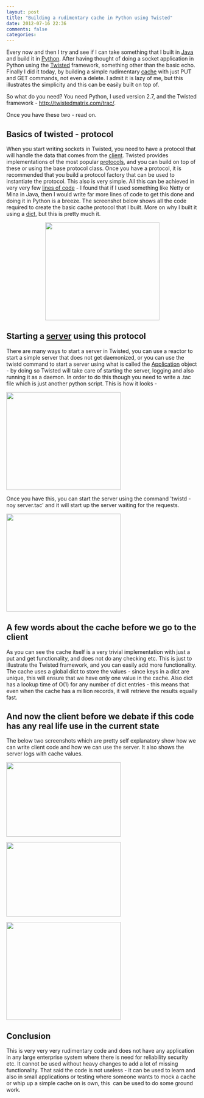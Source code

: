 ```yaml
---
layout: post
title: "Building a rudimentary cache in Python using Twisted"
date: 2012-07-16 22:36
comments: false
categories:
---
```


Every now and then I try and see if I can take something that I built in <a class="zem_slink" title="Java (programming language)" href="http://www.oracle.com/technetwork/java/" rel="homepage" target="_blank">Java</a> and build it in <a class="zem_slink" title="Python (programming language)" href="http://www.python.org/" rel="homepage" target="_blank">Python</a>. After having thought of doing a socket application in Python using the <a class="zem_slink" title="Twisted (software)" href="http://twistedmatrix.com" rel="homepage" target="_blank">Twisted</a> framework, something other than the basic echo. Finally I did it today, by building a simple rudimentary <a class="zem_slink" title="Cache" href="http://en.wikipedia.org/wiki/Cache" rel="wikipedia" target="_blank">cache</a> with just PUT and GET commands, not even a delete. I admit it is lazy of me, but this illustrates the simplicity and this can be easily built on top of.

So what do you need? You need Python, I used version 2.7, and the Twisted framework - <a href="http://twistedmatrix.com/trac/">http://twistedmatrix.com/trac/</a>.

Once you have these two - read on.

<!--more-->
<h2>Basics of twisted - protocol</h2>
When you start writing sockets in Twisted, you need to have a protocol that will handle the data that comes from the <a class="zem_slink" title="Client (computing)" href="http://en.wikipedia.org/wiki/Client_%28computing%29" rel="wikipedia" target="_blank">client</a>. Twisted provides implementations of the most popular <a class="zem_slink" title="Communications protocol" href="http://en.wikipedia.org/wiki/Communications_protocol" rel="wikipedia" target="_blank">protocols</a>, and you can build on top of these or using the base protocol class. Once you have a protocol, it is recommended that you build a protocol factory that can be used to instantiate the protocol. This also is very simple. All this can be achieved in very very few <a class="zem_slink" title="Source lines of code" href="http://en.wikipedia.org/wiki/Source_lines_of_code" rel="wikipedia" target="_blank">lines of code</a> - I found that if I used something like Netty or Mina in Java, then I would write far more lines of code to get this done and doing it in Python is a breeze. The screenshot below shows all the code required to create the basic cache protocol that I built. More on why I built it using a <a class="zem_slink" title="DICT" href="http://en.wikipedia.org/wiki/DICT" rel="wikipedia" target="_blank">dict</a>, but this is pretty much it.
<p style="text-align:center;"><a href="http://supercoderz.files.wordpress.com/2012/07/protocol.png"><img class="aligncenter size-medium wp-image-368" title="protocol" src="http://supercoderz.files.wordpress.com/2012/07/protocol.png?w=300" alt="" width="300" height="256" /></a></p>

<h2 style="text-align:left;">Starting a <a class="zem_slink" title="Server (computing)" href="http://en.wikipedia.org/wiki/Server_%28computing%29" rel="wikipedia" target="_blank">server</a> using this protocol</h2>
There are many ways to start a server in Twisted, you can use a reactor to start a simple server that does not get daemonized, or you can use the twistd command to start a server using what is called the <a class="zem_slink" title="Application Layer" href="http://en.wikipedia.org/wiki/Application_Layer" rel="wikipedia" target="_blank">Application</a> object - by doing so Twisted will take care of starting the server, logging and also running it as a daemon. In order to do this though you need to write a .tac file which is just another python script. This is how it looks -

<a href="http://supercoderz.files.wordpress.com/2012/07/tac.png"><img class="aligncenter size-medium wp-image-371" title="tac" src="http://supercoderz.files.wordpress.com/2012/07/tac.png?w=300" alt="" width="300" height="256" /></a>

Once you have this, you can start the server using the command 'twistd -noy server.tac' and it will start up the server waiting for the requests.

<a href="http://supercoderz.files.wordpress.com/2012/07/running-server.png"><img class="aligncenter size-medium wp-image-372" title="running server" src="http://supercoderz.files.wordpress.com/2012/07/running-server.png?w=300" alt="" width="300" height="256" /></a>
<h2>A few words about the cache before we go to the client</h2>
As you can see the cache itself is a very trivial implementation with just a put and get functionality, and does not do any checking etc. This is just to illustrate the Twisted framework, and you can easily add more functionality. The cache uses a global dict to store the values - since keys in a dict are unique, this will ensure that we have only one value in the cache. Also dict has a lookup time of O(1) for any number of dict entries - this means that even when the cache has a million records, it will retrieve the results equally fast.
<h2>And now the client before we debate if this code has any real life use in the current state</h2>
The below two screenshots which are pretty self explanatory show how we can write client code and how we can use the server. It also shows the server logs with cache values.

<a href="http://supercoderz.files.wordpress.com/2012/07/client.png"><img class="aligncenter size-medium wp-image-373" title="client" src="http://supercoderz.files.wordpress.com/2012/07/client.png?w=300" alt="" width="300" height="195" /></a>

<a href="http://supercoderz.files.wordpress.com/2012/07/client-result.png"><img class="aligncenter size-medium wp-image-374" title="client result" src="http://supercoderz.files.wordpress.com/2012/07/client-result.png?w=300" alt="" width="300" height="195" /></a>

<a href="http://supercoderz.files.wordpress.com/2012/07/server-logs.png"><img class="aligncenter size-medium wp-image-375" title="server logs" src="http://supercoderz.files.wordpress.com/2012/07/server-logs.png?w=300" alt="" width="300" height="256" /></a>
<h2>Conclusion</h2>
This is very very very rudimentary code and does not have any application in any large enterprise system where there is need for reliability security etc. It cannot be used without heavy changes to add a lot of missing functionality. That said the code is not useless - it can be used to learn and also in small applications or testing where someone wants to mock a cache or whip up a simple cache on is own, this  can be used to do some ground work.
